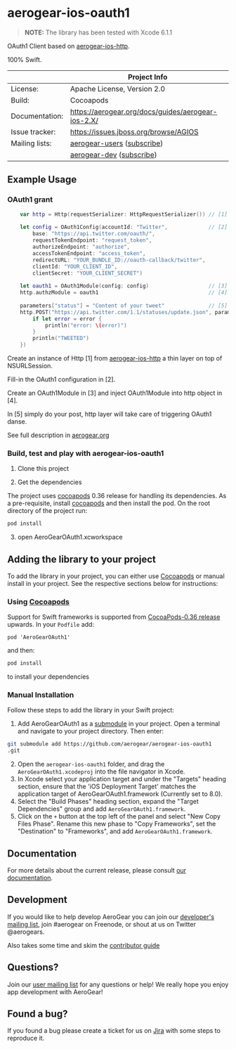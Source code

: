 # aerogear-ios-oauth1 

> **NOTE:**  The library has been tested with Xcode 6.1.1

OAuth1 Client based on [aerogear-ios-http](https://github.com/aerogear/aerogear-ios-http). 

100% Swift.

|                 | Project Info  |
| --------------- | ------------- |
| License:        | Apache License, Version 2.0  |
| Build:          | Cocoapods  |
| Documentation:  | https://aerogear.org/docs/guides/aerogear-ios-2.X/ |
| Issue tracker:  | https://issues.jboss.org/browse/AGIOS  |
| Mailing lists:  | [aerogear-users](http://aerogear-users.1116366.n5.nabble.com/) ([subscribe](https://lists.jboss.org/mailman/listinfo/aerogear-users))  |
|                 | [aerogear-dev](http://aerogear-dev.1069024.n5.nabble.com/) ([subscribe](https://lists.jboss.org/mailman/listinfo/aerogear-dev))  |


## Example Usage

### OAuth1 grant
```swift
    var http = Http(requestSerializer: HttpRequestSerializer()) // [1]
    
    let config = OAuth1Config(accountId: "Twitter",             // [2]
        base: "https://api.twitter.com/oauth/",
        requestTokenEndpoint: "request_token",
        authorizeEndpoint: "authorize",
        accessTokenEndpoint: "access_token",
        redirectURL: "YOUR_BUNDLE_ID://oauth-callback/twitter",
        clientId: "YOUR_CLIENT_ID",
        clientSecret: "YOUR_CLIENT_SECRET")
    
    let oauth1 = OAuth1Module(config: config)                   // [3]
    http.authzModule = oauth1                                   // [4]
    
    parameters["status"] = "Content of your tweet"              // [5]
    http.POST("https://api.twitter.com/1.1/statuses/update.json", parameters: parameters, completionHandler: { (response: AnyObject?, error: NSError?) -> Void in
        if let error = error {
            println("error: \(error)")
        }
        println("TWEETED")
    })
```
Create an instance of Http [1] from [aerogear-ios-http](https://github.com/aerogear/aerogear-ios-http) a thin layer on top of NSURLSession.

Fill-in the OAuth1 configuration in [2].

Create an OAuth1Module in [3] and inject OAuth1Module into http object in [4]. 

In [5] simply do your post, http layer will take care of triggering OAuth1 danse.

See full description in [aerogear.org](https://aerogear.org/docs/guides/aerogear-ios-2.X/Authorization/)

### Build, test and play with aerogear-ios-oauth1

1. Clone this project

2. Get the dependencies

The project uses [cocoapods](http://cocoapods.org) 0.36 release for handling its dependencies. As a pre-requisite, install [cocoapods](http://blog.cocoapods.org/CocoaPods-0.36/) and then install the pod. On the root directory of the project run:
```bash
pod install
```
3. open AeroGearOAuth1.xcworkspace

## Adding the library to your project 
To add the library in your project, you can either use [Cocoapods](http://cocoapods.org) or manual install in your project. See the respective sections below for instructions:

### Using [Cocoapods](http://cocoapods.org)
Support for Swift frameworks is supported from [CocoaPods-0.36 release](http://blog.cocoapods.org/CocoaPods-0.36/) upwards. In your ```Podfile``` add:

```
pod 'AeroGearOAuth1'
```

and then:

```bash
pod install
```

to install your dependencies

### Manual Installation
Follow these steps to add the library in your Swift project:

1. Add AeroGearOAuth1 as a [submodule](http://git-scm.com/docs/git-submodule) in your project. Open a terminal and navigate to your project directory. Then enter:
```bash
git submodule add https://github.com/aerogear/aerogear-ios-oauth1
.git
```
2. Open the `aerogear-ios-oauth1` folder, and drag the `AeroGearOAuth1.xcodeproj` into the file navigator in Xcode.
3. In Xcode select your application target  and under the "Targets" heading section, ensure that the 'iOS  Deployment Target'  matches the application target of AeroGearOAuth1.framework (Currently set to 8.0).
5. Select the  "Build Phases"  heading section,  expand the "Target Dependencies" group and add  `AeroGearOAuth1.framework`.
7. Click on the `+` button at the top left of the panel and select "New Copy Files Phase". Rename this new phase to "Copy Frameworks", set the "Destination" to "Frameworks", and add `AeroGearOAuth1.framework`.

## Documentation

For more details about the current release, please consult [our documentation](https://aerogear.org/docs/guides/aerogear-ios-2.X/).

## Development

If you would like to help develop AeroGear you can join our [developer's mailing list](https://lists.jboss.org/mailman/listinfo/aerogear-dev), join #aerogear on Freenode, or shout at us on Twitter @aerogears.

Also takes some time and skim the [contributor guide](http://aerogear.org/docs/guides/Contributing/)

## Questions?

Join our [user mailing list](https://lists.jboss.org/mailman/listinfo/aerogear-users) for any questions or help! We really hope you enjoy app development with AeroGear!

## Found a bug?

If you found a bug please create a ticket for us on [Jira](https://issues.jboss.org/browse/AGIOS) with some steps to reproduce it.